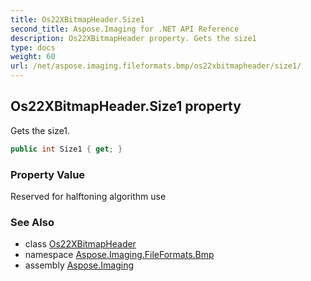 ```yaml
---
title: Os22XBitmapHeader.Size1
second_title: Aspose.Imaging for .NET API Reference
description: Os22XBitmapHeader property. Gets the size1
type: docs
weight: 60
url: /net/aspose.imaging.fileformats.bmp/os22xbitmapheader/size1/
---
```

## Os22XBitmapHeader.Size1 property

Gets the size1.

```csharp
public int Size1 { get; }
```

### Property Value

Reserved for halftoning algorithm use

### See Also

* class [Os22XBitmapHeader](../)
* namespace [Aspose.Imaging.FileFormats.Bmp](../../os22xbitmapheader/)
* assembly [Aspose.Imaging](../../../)


